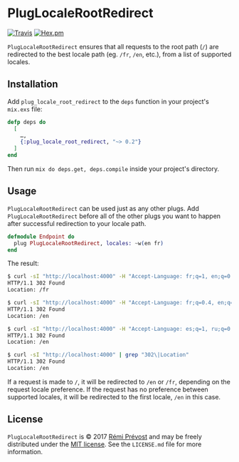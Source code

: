PlugLocaleRootRedirect
=================

[![Travis](https://img.shields.io/travis/remiprev/plug_locale_root_redirect.svg?style=flat-square)](https://travis-ci.org/remiprev/plug_locale_root_redirect)
[![Hex.pm](https://img.shields.io/hexpm/v/plug_locale_root_redirect.svg?style=flat-square)](https://hex.pm/packages/plug_locale_root_redirect)

`PlugLocaleRootRedirect` ensures that all requests to the root path (`/`) are
redirected to the best locale path (eg. `/fr`, `/en`, etc.), from a list of supported
locales.

Installation
------------

Add `plug_locale_root_redirect` to the `deps` function in your project's `mix.exs` file:

```elixir
defp deps do
  [
    …,
    {:plug_locale_root_redirect, "~> 0.2"}
  ]
end
```

Then run `mix do deps.get, deps.compile` inside your project's directory.

Usage
-----

`PlugLocaleRootRedirect` can be used just as any other plugs. Add
`PlugLocaleRootRedirect` before all of the other plugs you want to happen after
successful redirection to your locale path.

```elixir
defmodule Endpoint do
  plug PlugLocaleRootRedirect, locales: ~w(en fr)
end
```

The result:

```bash
$ curl -sI "http://localhost:4000" -H "Accept-Language: fr;q=1, en;q=0.8" | grep "302\|Location"
HTTP/1.1 302 Found
Location: /fr

$ curl -sI "http://localhost:4000" -H "Accept-Language: fr;q=0.4, en;q=0.8" | grep "302\|Location"
HTTP/1.1 302 Found
Location: /en

$ curl -sI "http://localhost:4000" -H "Accept-Language: es;q=1, ru;q=0.5" | grep "302\|Location"
HTTP/1.1 302 Found
Location: /en

$ curl -sI "http://localhost:4000" | grep "302\|Location"
HTTP/1.1 302 Found
Location: /en
```

If a request is made to `/`, it will be redirected to `/en` or `/fr`, depending
on the request locale preference. If the request has no preference between
supported locales, it will be redirected to the first locale, `/en` in this
case.

License
-------

`PlugLocaleRootRedirect` is © 2017 [Rémi Prévost](http://exomel.com) and may be
freely distributed under the [MIT license](https://github.com/remiprev/plug_locale_root_redirect/blob/master/LICENSE.md). See the
`LICENSE.md` file for more information.
